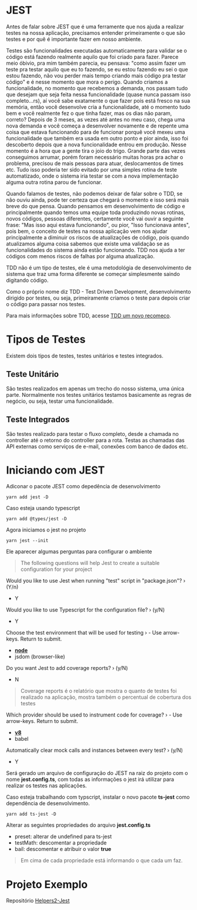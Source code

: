# JEST

Antes de falar sobre JEST que é uma ferramente que nos ajuda a realizar testes na nossa aplicação, precisamos entender primeiramente o que são testes e por quê é importante fazer em nosso ambiente.

Testes são funcionalidades executadas automaticamente para validar se o código está fazendo realmente aquilo que foi criado para fazer. Parece meio óbivio, pra mim também parecia, eu pensava: "como assim fazer um teste pra testar aquilo que eu to fazendo, se eu estou fazendo eu sei o que estou fazendo, não vou perder mais tempo criando mais código pra testar código" e é nesse momento que mora o perigo. Quando criamos a funcionalidade, no momento que recebemos a demanda, nos passam tudo que desejam que seja feita nessa funcionalidade (quase nunca passam isso completo...rs), aí você sabe exatamente o que fazer pois está fresco na sua memória, então você desenvolve cria a funcionalidade, até o momento tudo bem e você realmente fez o que tinha fazer, mas os dias não param, correto? Depois de 3 meses, as vezes até antes no meu caso, chega uma nova demanda e você começa a desenvolver novamente e de repente uma coisa que estava funcionando para de funcionar porquê você mexeu uma funcionalidade que também era usada em outro ponto e pior ainda, isso foi descoberto depois que a nova funcionalidade entrou em produção. Nesse momento é a hora que a gente tira o joio do trigo. Grande parte das vezes conseguimos arrumar, porém foram necessário muitas horas pra achar o problema, precisou de mais pessoas para atuar, deslocamentos de times etc. Tudo isso poderia ter sido evitado por uma simples rotina de teste automatizado, onde o sistema iria testar se com a nova implementação alguma outra rotina parou de funcionar.

Quando falamos de testes, não podemos deixar de falar sobre o TDD, se não ouviu ainda, pode ter certeza que chegará o momento e isso será mais breve do que pensa. Quando pensamos em desenvolvimento de código e principalmente quando temos uma equipe toda produzindo novas rotinas, novos códigos, pessoas diferentes, certamente você vai ouvir a seguinte frase: "Mas isso aqui estava funcionando", ou pior, "Isso funcionava antes", pois bem, o conceito de testes na nossa aplicação vem nos ajudar principalmente a diminuir os riscos de atualizações de código, pois quando atualizamos alguma coisa sabemos que existe uma validação se as funcionalidades do sistema ainda estão funcionando. TDD nos ajuda a ter códigos com menos riscos de falhas por alguma atualização.

TDD não é um tipo de testes, ele é uma metodológia de desenvolvimento de sistema que traz uma forma diferente se começar simplesmente saindo digitando código.

Como o próprio nome diz TDD - Test Driven Development, desenvolvimento dirigido por testes, ou seja, primeiramente criamos o teste para depois criar o código para passar nos testes.

Para mais informações sobre TDD, acesse [TDD um novo recomeço]().

# Tipos de Testes

Existem dois tipos de testes, testes unitários e testes integrados.

## Teste Unitário

São testes realizados em apenas um trecho do nosso sistema, uma única parte. Normalmente nos testes unitários testamos basicamente as regras de negócio, ou seja, testar uma funcionalidade.

## Teste Integrados

São testes realizado para testar o fluxo completo, desde a chamada no controller até o retorno do controller para a rota. Testas as chamadas das API externas como serviços de e-mail, conexões com banco de dados etc.


# Iniciando com JEST

Adiconar o pacote JEST como depedência de desenvolvimento

```shell
yarn add jest -D
```

Caso esteja usando typescript

```shell
yarn add @types/jest -D
```

Agora iniciamos o jest no projeto 

```shell
yarn jest --init 
```

Ele aparecer algumas perguntas para configurar o ambiente

> The following questions will help Jest to create a suitable configuration for your project

Would you like to use Jest when running "test" script in "package.json"? › (Y/n)
- Y

Would you like to use Typescript for the configuration file? › (y/N)
- Y

Choose the test environment that will be used for testing › - Use arrow-keys. Return to submit.
- <ins>**node**</ins>
- jsdom (browser-like)

Do you want Jest to add coverage reports? › (y/N)
- N

> Coverage reports é o relatório que mostra o quanto de testes foi realizado na aplicação, mostra também o percentual de cobertura dos testes

Which provider should be used to instrument code for coverage? › - Use arrow-keys. Return to submit.
- <ins>**v8**</ins>
- babel

Automatically clear mock calls and instances between every test? › (y/N)
- Y

Será gerado um arquivo de configuração do JEST na raiz do projeto com o nome **jest.config.ts**, com todas as informações o jest irá utilizar para realizar os testes nas aplicações.

Caso esteja trabalhando com typscript, instalar o novo pacote **ts-jest** como dependência de desenvolvimento.

```shell
yarn add ts-jest -D
```

Alterar as seguintes propriedades do arquivo **jest.config.ts**

- preset: alterar de undefined para ts-jest
- testMath: descomentar a propriedade
- bail: descomentar e atribuir o valor **true**

> Em cima de cada propriedade está informando o que cada um faz.


# Projeto Exemplo

Repositório [Helpers2-Jest](https://github.com/lucaslimas/helpers2-jest)


